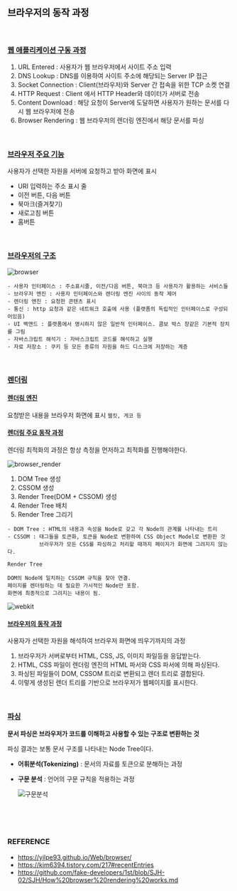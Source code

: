## 브라우저의 동작 과정

<br>

### <u>웹 애플리케이션 구동 과정</u>

1. URL Entered : 사용자가 웹 브라우저에서 사이트 주소 입력
2. DNS Lookup : DNS를 이용하여 사이트 주소에 해당되는 Server IP 접근
3. Socket Connection : Client(브라우저)와 Server 간 접속을 위한 TCP 소켓 연결
4. HTTP Request : Client 에서 HTTP Header와 데이터가 서버로 전송
5. Content Download : 해당 요청이 Server에 도달하면 사용자가 원하는 문서를 다시 웹 브라우저에 전송
6. Browser Rendering : 웹 브라우저의 렌더링 엔진에서 해당 문서를  파싱

<br>

###  <u>브라우저 주요 기능</u>

사용자가 선택한 자원을 서버에 요청하고 받아 화면에 표시

- URI 입력하는 주소 표시 줄
- 이전 버튼, 다음 버튼
- 북마크(즐겨찾기)
- 새로고침 버튼
- 홈버튼

<br>

### <u>브라우저의 구조</u>

![browser](https://user-images.githubusercontent.com/61674527/104438829-c8c8df00-55d3-11eb-9df7-6eed43a54993.jpg)

~~~
- 사용자 인터페이스 : 주소표시줄, 이전/다음 버튼, 북마크 등 사용자가 활용하는 서비스들
- 브라우저 엔진 : 사용자 인터페이스와 렌더링 엔진 사이의 동작 제어
- 렌더링 엔진 : 요청한 콘텐츠 표시
- 통신 : http 요청과 같은 네트워크 호출에 사용 (플랫폼의 독립적인 인터페이스로 구성되어있음)
- UI 백앤드 : 플랫폼에서 명시하지 않은 일반적 인터페이스. 콤보 박스 창같은 기본적 장치를 그림
- 자바스크립트 해석기 : 자바스크립트 코드를 해석하고 실행
- 자료 저장소 : 쿠키 등 모든 종류의 자원을 하드 디스크에 저장하는 계층
~~~

<br>

###  <u>렌더링 </u>

#### <u>렌더링 엔진</u>

요청받은 내용을 브라우저 화면에 표시 
`웹킷, 게코 등`

#### <u>렌더링 주요 동작 과정</u>

렌더링 최적화의 과정은 항상 측정을 먼저하고 최적화를 진행해야한다.

![browser_render](https://user-images.githubusercontent.com/61674527/104438870-d716fb00-55d3-11eb-9fe0-10775c39afb7.jpg)

1. DOM Tree 생성
2. CSSOM 생성
3. Render Tree(DOM + CSSOM) 생성
4. Render Tree 배치
5. Render Tree 그리기

~~~
- DOM Tree : HTML의 내용과 속성을 Node로 갖고 각 Node의 관계를 나타내는 트리
- CSSOM : 태그들을 토큰화, 토큰을 Node로 변환하여 CSS Object Model로 변환한 것
          브라우저가 모든 CSS를 파싱하고 처리할 때까지 페이지가 화면에 그려지지 않는다.
~~~

~~~
Render Tree

DOM의 Node에 일치하는 CSSOM 규칙을 찾아 연결.
페이지를 렌더링하는 데 필요한 가시적인 Node만 포함.
화면에 최종적으로 그려지는 내용이 됨.
~~~



![webkit](https://user-images.githubusercontent.com/61674527/104438926-e5fdad80-55d3-11eb-8244-93d647882ab6.jpg)

####  <u>브라우저의 동작 과정</u>

사용자가 선택한 자원을 해석하여 브라우저 화면에 띄우기까지의 과정

1. 브라우저가 서버로부터 HTML, CSS, JS, 이미지 파일등을 응답받는다.
2. HTML, CSS 파일이 렌더링 엔진의 HTML 파서와 CSS 파서에 의해 파싱된다.
3. 파싱된 파일들이 DOM, CSSOM 트리로 변환되고 렌더 트리로 결합된다.
4. 이렇게 생성된 렌더 트리를 기반으로 브라우저가 웹페이지를 표시한다.

<br/>

### <u>파싱</u>

**문서 파싱은 브라우저가 코드를 이해하고 사용할 수 있는 구조로 변환하는 것**

파싱 결과는 보통 문서 구조를 나타내는 Node Tree이다.

* **어휘분석(Tokenizing)** : 문서의 자료를 토큰으로 분해하는 과정

* **구문 분석** : 언어의 구문 규칙을 적용하는 과정
  
  
  
  ![구문분석](https://user-images.githubusercontent.com/61674527/104439018-fc0b6e00-55d3-11eb-8d63-c4df902826c5.jpg)

<br>

<br>

<br>

### REFERENCE

* https://yilpe93.github.io/Web/browser/
* https://kim6394.tistory.com/217#recentEntries
* https://github.com/fake-developers/1st/blob/SJH-02/SJH/How%20browser%20rendering%20works.md

